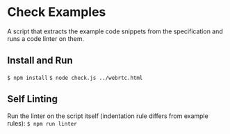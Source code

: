 # Check Examples
A script that extracts the example code snippets from the specification and
runs a code linter on them.

## Install and Run
`$ npm install`
`$ node check.js ../webrtc.html`

## Self Linting
Run the linter on the script itself (indentation rule differs from example
rules):
`$ npm run linter`
